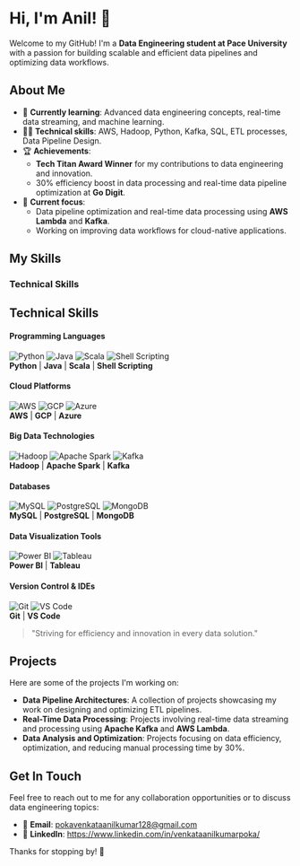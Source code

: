 # Hi, I'm Anil! 👋

Welcome to my GitHub! I'm a **Data Engineering student at Pace University** with a passion for building scalable and efficient data pipelines and optimizing data workflows. 

## About Me

- 🌱 **Currently learning**: Advanced data engineering concepts, real-time data streaming, and machine learning.
- 👨‍💻 **Technical skills**: AWS, Hadoop, Python, Kafka, SQL, ETL processes, Data Pipeline Design.
- 🏆 **Achievements**: 
  - **Tech Titan Award Winner** for my contributions to data engineering and innovation.
  - 30% efficiency boost in data processing and real-time data pipeline optimization at **Go Digit**.
- 🚀 **Current focus**: 
  - Data pipeline optimization and real-time data processing using **AWS Lambda** and **Kafka**.
  - Working on improving data workflows for cloud-native applications.

## My Skills


### Technical Skills

## Technical Skills

#### **Programming Languages**
![Python](https://cdn.jsdelivr.net/gh/devicons/devicon/icons/python/python-original.svg) ![Java](https://cdn.jsdelivr.net/gh/devicons/devicon/icons/java/java-original.svg) ![Scala](https://cdn.jsdelivr.net/gh/devicons/devicon/icons/scala/scala-original.svg) ![Shell Scripting](https://cdn.jsdelivr.net/gh/devicons/devicon/icons/bash/bash-original.svg)  
**Python** | **Java** | **Scala** | **Shell Scripting**

#### **Cloud Platforms**
![AWS](https://cdn.jsdelivr.net/gh/devicons/devicon/icons/amazonwebservices/amazonwebservices-original.svg) ![GCP](https://cdn.jsdelivr.net/gh/devicons/devicon/icons/googlecloud/googlecloud-original.svg) ![Azure](https://cdn.jsdelivr.net/gh/devicons/devicon/icons/azure/azure-original.svg)  
**AWS** | **GCP** | **Azure**

#### **Big Data Technologies**
![Hadoop](https://cdn.jsdelivr.net/gh/devicons/devicon/icons/hadoop/hadoop-original.svg) ![Apache Spark](https://cdn.jsdelivr.net/gh/devicons/devicon/icons/apachehadoop/apachehadoop-original.svg) ![Kafka](https://cdn.jsdelivr.net/gh/devicons/devicon/icons/kafka/kafka-original.svg)  
**Hadoop** | **Apache Spark** | **Kafka**

#### **Databases**
![MySQL](https://cdn.jsdelivr.net/gh/devicons/devicon/icons/mysql/mysql-original.svg) ![PostgreSQL](https://cdn.jsdelivr.net/gh/devicons/devicon/icons/postgresql/postgresql-original.svg) ![MongoDB](https://cdn.jsdelivr.net/gh/devicons/devicon/icons/mongodb/mongodb-original.svg)  
**MySQL** | **PostgreSQL** | **MongoDB**

#### **Data Visualization Tools**
![Power BI](https://cdn.jsdelivr.net/gh/devicons/devicon/icons/powerbi/powerbi-original.svg) ![Tableau](https://cdn.jsdelivr.net/gh/devicons/devicon/icons/tableau/tableau-original.svg)  
**Power BI** | **Tableau**

#### **Version Control & IDEs**
![Git](https://cdn.jsdelivr.net/gh/devicons/devicon/icons/git/git-original.svg) ![VS Code](https://cdn.jsdelivr.net/gh/devicons/devicon/icons/visualstudio/visualstudio-original.svg)  
**Git** | **VS Code**



> "Striving for efficiency and innovation in every data solution."
## Projects

Here are some of the projects I'm working on:

- **Data Pipeline Architectures**: A collection of projects showcasing my work on designing and optimizing ETL pipelines.
- **Real-Time Data Processing**: Projects involving real-time data streaming and processing using **Apache Kafka** and **AWS Lambda**.
- **Data Analysis and Optimization**: Projects focusing on data efficiency, optimization, and reducing manual processing time by 30%.

## Get In Touch

Feel free to reach out to me for any collaboration opportunities or to discuss data engineering topics:

- 📧 **Email**: pokavenkataanilkumar128@gmail.com
- 💼 **LinkedIn**: https://www.linkedin.com/in/venkataanilkumarpoka/

Thanks for stopping by! 🙌

